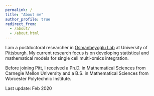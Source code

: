 ```yaml
---
permalink: /
title: "About me"
author_profile: true
redirect_from: 
  - /about/
  - /about.html
---
```


I am a postdoctoral researcher in [Osmanbeyoglu Lab](http://osmanbeyoglulab.com/) at University of Pittsburgh. My current research focus is on developing statistical and mathematical models for single cell multi-omics integration.

Before joining Pitt, I received a Ph.D. in Mathematical Sciences from Carnegie Mellon University and a B.S. in Mathematical Sciences from Worcester Polytechnic Institute.

Last update: Feb 2020
